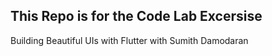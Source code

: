 This Repo is for the Code Lab Excersise
---------------------------------------
Building Beautiful UIs with Flutter with Sumith Damodaran
